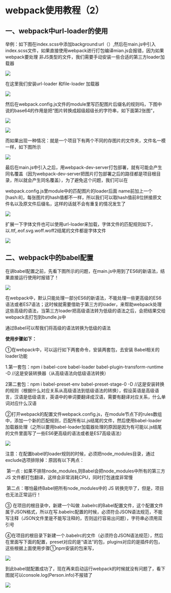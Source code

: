 #    webpack使用教程（2）

##    一、webpack中url-loader的使用

举例：如下图在index.scss中添加background:url（）,然后在main.js中引入index.scss文件，如果直接使用webpack进行打包编译mian.js会报错，因为如果webpack要处理 非JS类型的文件，我们需要手动安装一些合适的第三方loader加载器

 ![](https://javaalliance.oss-cn-shenzhen.aliyuncs.com/img/20190504212714.png)

  在这里我们安装url-loader 和file-loader 加载器

 ![](https://javaalliance.oss-cn-shenzhen.aliyuncs.com/img/20190504212817.png)

然后在webpack.config.js文件的module里写匹配图片后缀名的规则吗，下图中说的base64的作用是把“图片转换成超级超级长的字符串，如下面第2张图”，

![](https://javaalliance.oss-cn-shenzhen.aliyuncs.com/img/20190504212843.png)

![](https://javaalliance.oss-cn-shenzhen.aliyuncs.com/img/20190504213012.png)

而如果出现一种情况：就是一个项目下有两个不同的存图片的文件夹，文件名一模一样，如下图所示

![](https://javaalliance.oss-cn-shenzhen.aliyuncs.com/img/20190504213035.png)

最后在main.js中引入之后，用webpack-dev-server打包部署，就有可能会产生同名覆盖（因为webpack-dev-server把图片打包部署之后的路径都是项目根目录，所以就会产生同名覆盖），为了避免这个问题，我们可以在

webpack.config.js里module中的匹配图片的loader后面 name前加上一个[hash:8]，每张图片的hash值都不一样，所以我们可以取hash值前8位拼接原文件名以及原文件后缀名，这样的话就不会有重复的情况发生了

 ![](https://javaalliance.oss-cn-shenzhen.aliyuncs.com/img/20190504213059.png)

扩展一下字体文件也可以使用url-loader来加载，字体文件的匹配规则如下，以.ttf,.eof.svg.woff.woff2结尾的文件都是字体文件

![](https://javaalliance.oss-cn-shenzhen.aliyuncs.com/img/20190504213112.png)



## 二、webpack中的babel配置

在讲babel配置之前，先看下图所示的问题，在main.js中用到了ES6的新语法，结果直接运行使用时报错了！

![](https://javaalliance.oss-cn-shenzhen.aliyuncs.com/img/20190504213127.png)

在webpack中，默认只能处理一部分ES6的新语法，不能处理一些更高级的ES6语法或者ES7语法；这时候就需要借助于第三方的loader，来帮助webpack处理这些高级的语法，当第三方loader把高级语法转为低级的语法之后，会把结果交给webpack去打包到bundle.js中

   通过Babel可以帮我们将高级的语法转换为低级的语法

**使用步骤如下：**

①在webpack中，可以运行如下两套命令，安装两套包，去安装 Babel相关的loader功能

1.第一套包：npm i babel-core  babel-loader  babel-plugin-transform-runtime -D    //这是安装转换器（从高级语法向低级语法转换）

2第二套包：npm i babel-preset-env babel-preset-stage-0 -D    //这是安装转换的规则（根据什么对应关系从高级语法到低级语法的转换），假设英语是高级语言，汉语是低级语言，英语中的单词要翻译成汉语，需要有翻译对应关系，什么单词对应什么汉语



②打开webpack的配置文件webpack.config.js，在module节点下的rules数组中，添加一个新的匹配规则，匹配所有以.js结尾的文件，然后使用babel-loader加载器处理（之所以要用babel-loader加载器处理的原因是因为有可能以.js结尾的文件里面写了一些ES6更高级的语法或者是ES7高级语法）

 ![](https://javaalliance.oss-cn-shenzhen.aliyuncs.com/img/20190504213147.png)

注意：在配置babel的loader规则的时候，必须把node_modules目录，通过exclude选项排除掉：原因有以下两点：

​       第一点 : 如果不排除node_modules,则Babel会把node_modules中所有的第三方 JS 文件都打包翻译，这样会非常消耗CPU，同时打包速度非常慢

​       第二点：哪怕最终Babel把所有node_modules中的 JS 转换完毕了，但是，项目也无法正常运行！



③ 在项目的根目录中，新建一个叫做 .babelrc的Babel配置文件，这个配置文件属于JSON格式，所以在写.babelrc配置的时候，必须符合JSON语法规范，不能写注释（JSON文件里是不能写注释的，否则运行容易出问题），字符串必须用双引号



④在项目的根目录下新建一个.babelrc的文件（必须符合JSON语法规范），然后在里面写下面的配置，preset对应的是“语法”的包，plugins对应的是插件的包，这些根据上面使用步骤①npm安装的包来写，

![](https://javaalliance.oss-cn-shenzhen.aliyuncs.com/img/20190504213223.png)



到此babel就配置成功了，现在再来启动运行webpack的时候就没有问题了，看下图就可以console.log(Person.info)不报错了

![](https://javaalliance.oss-cn-shenzhen.aliyuncs.com/img/20190504213244.png)
